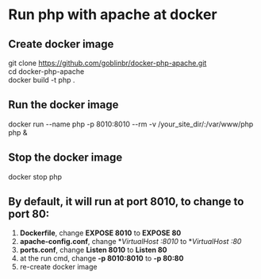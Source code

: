 # Run php with apache at docker

## Create docker image
git clone https://github.com/goblinbr/docker-php-apache.git  
cd docker-php-apache  
docker build -t php .  

## Run the docker image 
docker run --name php -p 8010:8010 --rm -v /your_site_dir/:/var/www/php php &  

## Stop the docker image
docker stop php  

## By default, it will run at port 8010, to change to port 80:  
1) **Dockerfile**, change **EXPOSE 8010** to **EXPOSE 80**  
2) **apache-config.conf**, change **VirtualHost *:8010** to **VirtualHost *:80**  
3) **ports.conf**, change **Listen 8010** to **Listen 80**  
4) at the run cmd, change **-p 8010:8010** to **-p 80:80**  
5) re-create docker image
